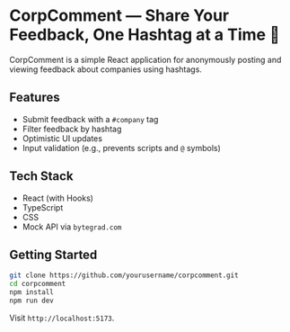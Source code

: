# CorpComment — Share Your Feedback, One Hashtag at a Time 💬

CorpComment is a simple React application for anonymously posting and viewing feedback about companies using hashtags.

## Features

- Submit feedback with a `#company` tag
- Filter feedback by hashtag
- Optimistic UI updates
- Input validation (e.g., prevents scripts and `@` symbols)

## Tech Stack

- React (with Hooks)
- TypeScript
- CSS
- Mock API via `bytegrad.com`

## Getting Started

```bash
git clone https://github.com/yourusername/corpcomment.git
cd corpcomment
npm install
npm run dev
```
Visit `http://localhost:5173`.
